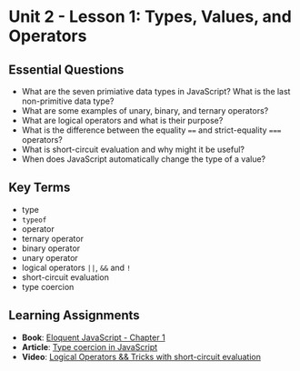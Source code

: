 # Unit 2 - Lesson 1: Types, Values, and Operators

## Essential Questions
* What are the seven primiative data types in JavaScript? What is the last non-primitive data type?
* What are some examples of unary, binary, and ternary operators?
* What are logical operators and what is their purpose?
* What is the difference between the equality `==` and strict-equality `===` operators?
* What is short-circuit evaluation and why might it be useful?
* When does JavaScript automatically change the type of a value?

## Key Terms
* type
* `typeof`
* operator
* ternary operator
* binary operator
* unary operator
* logical operators `||`, `&&` and `!`
* short-circuit evaluation
* type coercion

## Learning Assignments

* **Book**: [Eloquent JavaScript - Chapter 1](https://eloquentjavascript.net/01_values.html)
* **Article**: [Type coercion in JavaScript](https://github.com/The-Marcy-Lab-School/se-unit-2/blob/master/lesson-1-types_values_operators/type-coercion.md)
* **Video**: [Logical Operators && Tricks with short-circuit evaluation](https://www.youtube.com/watch?v=r7v6EIiHfVA)
